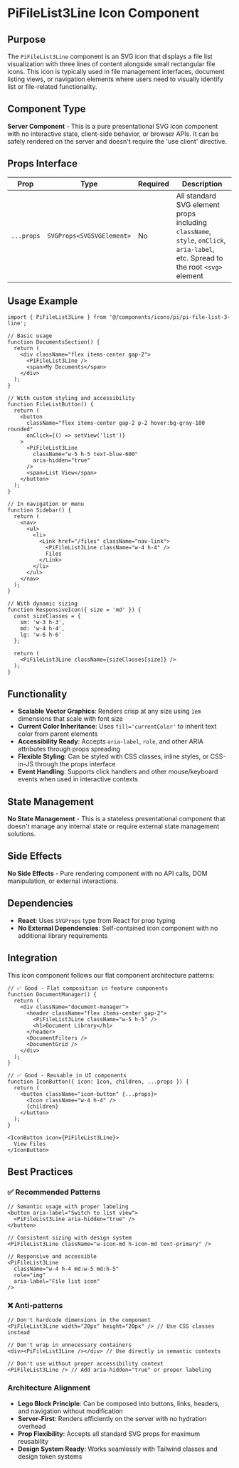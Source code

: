 # PiFileList3Line Icon Component

## Purpose

The `PiFileList3Line` component is an SVG icon that displays a file list visualization with three lines of content alongside small rectangular file icons. This icon is typically used in file management interfaces, document listing views, or navigation elements where users need to visually identify list or file-related functionality.

## Component Type

**Server Component** - This is a pure presentational SVG icon component with no interactive state, client-side behavior, or browser APIs. It can be safely rendered on the server and doesn't require the 'use client' directive.

## Props Interface

| Prop | Type | Required | Description |
|------|------|----------|-------------|
| `...props` | `SVGProps<SVGSVGElement>` | No | All standard SVG element props including `className`, `style`, `onClick`, `aria-label`, etc. Spread to the root `<svg>` element |

## Usage Example

```tsx
import { PiFileList3Line } from '@/components/icons/pi/pi-file-list-3-line';

// Basic usage
function DocumentsSection() {
  return (
    <div className="flex items-center gap-2">
      <PiFileList3Line />
      <span>My Documents</span>
    </div>
  );
}

// With custom styling and accessibility
function FileListButton() {
  return (
    <button 
      className="flex items-center gap-2 p-2 hover:bg-gray-100 rounded"
      onClick={() => setView('list')}
    >
      <PiFileList3Line 
        className="w-5 h-5 text-blue-600" 
        aria-hidden="true"
      />
      <span>List View</span>
    </button>
  );
}

// In navigation or menu
function Sidebar() {
  return (
    <nav>
      <ul>
        <li>
          <Link href="/files" className="nav-link">
            <PiFileList3Line className="w-4 h-4" />
            Files
          </Link>
        </li>
      </ul>
    </nav>
  );
}

// With dynamic sizing
function ResponsiveIcon({ size = 'md' }) {
  const sizeClasses = {
    sm: 'w-3 h-3',
    md: 'w-4 h-4', 
    lg: 'w-6 h-6'
  };

  return (
    <PiFileList3Line className={sizeClasses[size]} />
  );
}
```

## Functionality

- **Scalable Vector Graphics**: Renders crisp at any size using `1em` dimensions that scale with font size
- **Current Color Inheritance**: Uses `fill='currentColor'` to inherit text color from parent elements
- **Accessibility Ready**: Accepts `aria-label`, `role`, and other ARIA attributes through props spreading
- **Flexible Styling**: Can be styled with CSS classes, inline styles, or CSS-in-JS through the props interface
- **Event Handling**: Supports click handlers and other mouse/keyboard events when used in interactive contexts

## State Management

**No State Management** - This is a stateless presentational component that doesn't manage any internal state or require external state management solutions.

## Side Effects

**No Side Effects** - Pure rendering component with no API calls, DOM manipulation, or external interactions.

## Dependencies

- **React**: Uses `SVGProps` type from React for prop typing
- **No External Dependencies**: Self-contained icon component with no additional library requirements

## Integration

This icon component follows our flat component architecture patterns:

```tsx
// ✅ Good - Flat composition in feature components
function DocumentManager() {
  return (
    <div className="document-manager">
      <header className="flex items-center gap-2">
        <PiFileList3Line className="w-5 h-5" />
        <h1>Document Library</h1>
      </header>
      <DocumentFilters />
      <DocumentGrid />
    </div>
  );
}

// ✅ Good - Reusable in UI components
function IconButton({ icon: Icon, children, ...props }) {
  return (
    <button className="icon-button" {...props}>
      <Icon className="w-4 h-4" />
      {children}
    </button>
  );
}

<IconButton icon={PiFileList3Line}>
  View Files
</IconButton>
```

## Best Practices

### ✅ Recommended Patterns

```tsx
// Semantic usage with proper labeling
<button aria-label="Switch to list view">
  <PiFileList3Line aria-hidden="true" />
</button>

// Consistent sizing with design system
<PiFileList3Line className="w-icon-md h-icon-md text-primary" />

// Responsive and accessible
<PiFileList3Line 
  className="w-4 h-4 md:w-5 md:h-5" 
  role="img"
  aria-label="File list icon"
/>
```

### ❌ Anti-patterns

```tsx
// Don't hardcode dimensions in the component
<PiFileList3Line width="20px" height="20px" /> // Use CSS classes instead

// Don't wrap in unnecessary containers
<div><PiFileList3Line /></div> // Use directly in semantic contexts

// Don't use without proper accessibility context
<PiFileList3Line /> // Add aria-hidden="true" or proper labeling
```

### Architecture Alignment

- **Lego Block Principle**: Can be composed into buttons, links, headers, and navigation without modification
- **Server-First**: Renders efficiently on the server with no hydration overhead
- **Prop Flexibility**: Accepts all standard SVG props for maximum reusability
- **Design System Ready**: Works seamlessly with Tailwind classes and design token systems